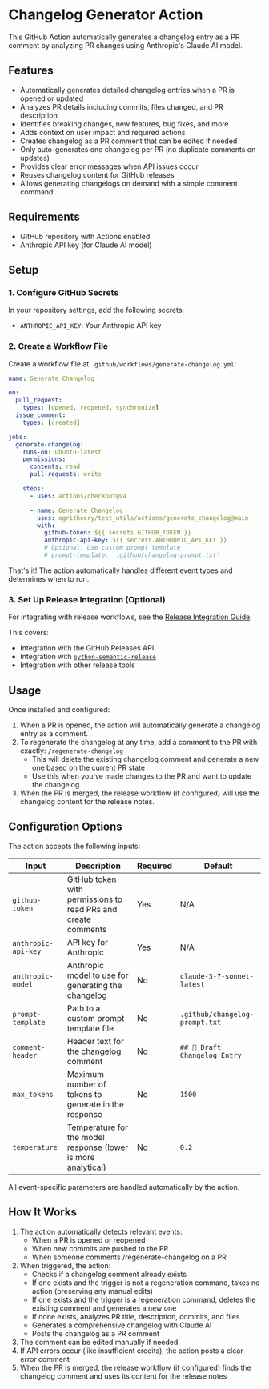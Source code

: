# Changelog Generator Action

This GitHub Action automatically generates a changelog entry as a PR comment by analyzing PR changes using Anthropic's Claude AI model.

## Features

- Automatically generates detailed changelog entries when a PR is opened or updated
- Analyzes PR details including commits, files changed, and PR description
- Identifies breaking changes, new features, bug fixes, and more
- Adds context on user impact and required actions
- Creates changelog as a PR comment that can be edited if needed
- Only auto-generates one changelog per PR (no duplicate comments on updates)
- Provides clear error messages when API issues occur
- Reuses changelog content for GitHub releases
- Allows generating changelogs on demand with a simple comment command

## Requirements

- GitHub repository with Actions enabled
- Anthropic API key (for Claude AI model)

## Setup

### 1. Configure GitHub Secrets

In your repository settings, add the following secrets:
- `ANTHROPIC_API_KEY`: Your Anthropic API key

### 2. Create a Workflow File

Create a workflow file at `.github/workflows/generate-changelog.yml`:

```yaml
name: Generate Changelog

on:
  pull_request:
    types: [opened, reopened, synchronize]
  issue_comment:
    types: [created]

jobs:
  generate-changelog:
    runs-on: ubuntu-latest
    permissions:
      contents: read
      pull-requests: write

    steps:
      - uses: actions/checkout@v4

      - name: Generate Changelog
        uses: agritheory/test_utils/actions/generate_changelog@main
        with:
          github-token: ${{ secrets.GITHUB_TOKEN }}
          anthropic-api-key: ${{ secrets.ANTHROPIC_API_KEY }}
          # Optional: Use custom prompt template
          # prompt-template: '.github/changelog-prompt.txt'
```

That's it! The action automatically handles different event types and determines when to run.

### 3. Set Up Release Integration (Optional)

For integrating with release workflows, see the [Release Integration Guide](./docs/release-integration.md).

This covers:
- Integration with the GitHub Releases API
- Integration with [`python-semantic-release`](https://github.com/python-semantic-release/python-semantic-release)
- Integration with other release tools

## Usage

Once installed and configured:

1. When a PR is opened, the action will automatically generate a changelog entry as a comment.
2. To regenerate the changelog at any time, add a comment to the PR with exactly: `/regenerate-changelog`
   - This will delete the existing changelog comment and generate a new one based on the current PR state
   - Use this when you've made changes to the PR and want to update the changelog
3. When the PR is merged, the release workflow (if configured) will use the changelog content for the release notes.

## Configuration Options

The action accepts the following inputs:

| Input | Description | Required | Default |
|-------|-------------|----------|---------|
| `github-token` | GitHub token with permissions to read PRs and create comments | Yes | N/A |
| `anthropic-api-key` | API key for Anthropic | Yes | N/A |
| `anthropic-model` | Anthropic model to use for generating the changelog | No | `claude-3-7-sonnet-latest` |
| `prompt-template` | Path to a custom prompt template file | No | `.github/changelog-prompt.txt` |
| `comment-header` | Header text for the changelog comment | No | `## 📝 Draft Changelog Entry` |
| `max_tokens` | Maximum number of tokens to generate in the response | No | `1500` |
| `temperature` | Temperature for the model response (lower is more analytical) | No | `0.2` |

All event-specific parameters are handled automatically by the action.

## How It Works

1. The action automatically detects relevant events:
   - When a PR is opened or reopened
   - When new commits are pushed to the PR
   - When someone comments /regenerate-changelog on a PR
2. When triggered, the action:
   - Checks if a changelog comment already exists
   - If one exists and the trigger is not a regeneration command, takes no action (preserving any manual edits)
   - If one exists and the trigger is a regeneration command, deletes the existing comment and generates a new one
   - If none exists, analyzes PR title, description, commits, and files
   - Generates a comprehensive changelog with Claude AI
   - Posts the changelog as a PR comment
3. The comment can be edited manually if needed
4. If API errors occur (like insufficient credits), the action posts a clear error comment
5. When the PR is merged, the release workflow (if configured) finds the changelog comment and uses its content for the release notes
